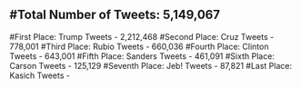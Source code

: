 #Total Number of Tweets: 5,149,067 
---
#First Place: Trump Tweets - 2,212,468
#Second Place: Cruz Tweets - 778,001
#Third Place: Rubio Tweets - 660,036
#Fourth Place: Clinton Tweets - 643,001
#Fifth Place: Sanders Tweets - 461,091
#Sixth Place: Carson Tweets - 125,129
#Seventh Place: Jeb! Tweets - 87,821
#Last Place: Kasich Tweets - 
